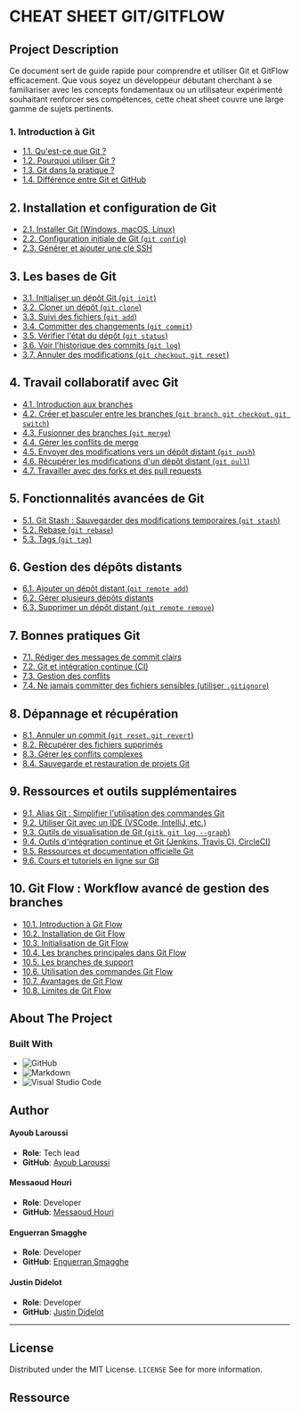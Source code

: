 # CHEAT SHEET GIT/GITFLOW

## Project Description

Ce document sert de guide rapide pour comprendre et utiliser Git et GitFlow efficacement. Que vous soyez un développeur débutant cherchant à se familiariser avec les concepts fondamentaux ou un utilisateur expérimenté souhaitant renforcer ses compétences, cette cheat sheet couvre une large gamme de sujets pertinents. 


### 1. Introduction à Git
   - [1.1. Qu'est-ce que Git ?](./doc/markdown-git/1-presentation.md)
   - [1.2. Pourquoi utiliser Git ?](./doc/markdown-git/1-presentation.md)
   - [1.3. Git dans la pratique ?](./doc/markdown-git/1-presentation.md)
   - [1.4. Différence entre Git et GitHub](./doc/markdown-git/1-presentation.md)

## 2. Installation et configuration de Git
   - [2.1. Installer Git (Windows, macOS, Linux)](./doc/markdown-git/2-installation-config.md)
   - [2.2. Configuration initiale de Git (`git config`)](./doc/markdown-git/2-installation-config.md)
   - [2.3. Générer et ajouter une clé SSH](./doc/markdown-git/2-installation-config.md)

## 3. Les bases de Git
   - [3.1. Initialiser un dépôt Git (`git init`)](./doc/markdown-git/3-base.md)
   - [3.2. Cloner un dépôt (`git clone`)](./doc/markdown-git/3-base.md)
   - [3.3. Suivi des fichiers (`git add`)](./doc/markdown-git/3-base.md)
   - [3.4. Committer des changements (`git commit`)](./doc/markdown-git/3-base.md)
   - [3.5. Vérifier l'état du dépôt (`git status`)](./doc/markdown-git/3-base.md)
   - [3.6. Voir l'historique des commits (`git log`)](./doc/markdown-git/3-base.md)
   - [3.7. Annuler des modifications (`git checkout`, `git reset`)](./doc/markdown-git/3-base.md)

## 4. Travail collaboratif avec Git
   - [4.1. Introduction aux branches](./doc/markdown-git/4-collaboratif.md)
   - [4.2. Créer et basculer entre les branches (`git branch`, `git checkout`, `git switch`)](./doc/markdown-git/4-collaboratif.md)
   - [4.3. Fusionner des branches (`git merge`)](./doc/markdown-git/4-collaboratif.md)
   - [4.4. Gérer les conflits de merge](./doc/markdown-git/4-collaboratif.md)
   - [4.5. Envoyer des modifications vers un dépôt distant (`git push`)](./doc/markdown-git/4-collaboratif.md)
   - [4.6. Récupérer les modifications d'un dépôt distant (`git pull`)](./doc/markdown-git/4-collaboratif.md)
   - [4.7. Travailler avec des forks et des pull requests](./doc/markdown-git/4-collaboratif.md)

## 5. Fonctionnalités avancées de Git
   - [5.1. Git Stash : Sauvegarder des modifications temporaires (`git stash`)](./doc/markdown-git/5-fonctions-avancees.md)
   - [5.2. Rebase (`git rebase`)](./doc/markdown-git/5-fonctions-avancees.md)
   - [5.3. Tags (`git tag`)](./doc/markdown-git/5-fonctions-avancees.md)

## 6. Gestion des dépôts distants
   - [6.1. Ajouter un dépôt distant (`git remote add`)](./doc/markdown-git/6-remote.md)
   - [6.2. Gérer plusieurs dépôts distants](./doc/markdown-git/6-remote.md)
   - [6.3. Supprimer un dépôt distant (`git remote remove`)](./doc/markdown-git/6-remote.md)

## 7. Bonnes pratiques Git
   - [7.1. Rédiger des messages de commit clairs](./doc/markdown-git/7-bonne-pratique.md)
   - [7.2. Git et intégration continue (CI)](./doc/markdown-git/7-bonne-pratique.md)
   - [7.3. Gestion des conflits](./doc/markdown-git/7-bonne-pratique.md)
   - [7.4. Ne jamais committer des fichiers sensibles (utiliser `.gitignore`)](./doc/markdown-git/7-bonne-pratique.md)

## 8. Dépannage et récupération
   - [8.1. Annuler un commit (`git reset`, `git revert`)](./doc/markdown-git/8-depannage-recuperation.md)
   - [8.2. Récupérer des fichiers supprimés](./doc/markdown-git/8-depannage-recuperation.md)
   - [8.3. Gérer les conflits complexes](./doc/markdown-git/8-depannage-recuperation.md)
   - [8.4. Sauvegarde et restauration de projets Git](./doc/markdown-git/8-depannage-recuperation.md)

## 9. Ressources et outils supplémentaires
   - [9.1. Alias Git : Simplifier l'utilisation des commandes Git](./doc/markdown-git/9-ressources.md)
   - [9.2. Utiliser Git avec un IDE (VSCode, IntelliJ, etc.)](./doc/markdown-git/9-ressources.md)
   - [9.3. Outils de visualisation de Git (`gitk`, `git log --graph`)](./doc/markdown-git/9-ressources.md)
   - [9.4. Outils d'intégration continue et Git (Jenkins, Travis CI, CircleCI)](./doc/markdown-git/9-ressources.md)
   - [9.5. Ressources et documentation officielle Git](./doc/markdown-git/9-ressources.md)
   - [9.6. Cours et tutoriels en ligne sur Git](./doc/markdown-git/9-ressources.md)

## 10. Git Flow : Workflow avancé de gestion des branches
   - [10.1. Introduction à Git Flow](./doc/markdown-git-flow/git-flow.md)
   - [10.2. Installation de Git Flow](./doc/markdown-git-flow/git-flow.md)
   - [10.3. Initialisation de Git Flow](./doc/markdown-git-flow/git-flow.md)
   - [10.4. Les branches principales dans Git Flow](./doc/markdown-git-flow/git-flow.md)
   - [10.5. Les branches de support](./doc/markdown-git-flow/git-flow.md)
   - [10.6. Utilisation des commandes Git Flow](./doc/markdown-git-flow/git-flow.md)
   - [10.7. Avantages de Git Flow](./doc/markdown-git-flow/git-flow.md)
   - [10.8. Limites de Git Flow](./doc/markdown-git-flow/git-flow.md)

## About The Project

### Built With

- ![GitHub](https://img.shields.io/badge/github-%23121011.svg?style=for-the-badge&logo=github&logoColor=white)
- ![Markdown](https://img.shields.io/badge/markdown-%23000000.svg?style=for-the-badge&logo=markdown&logoColor=white)
- ![Visual Studio Code](https://img.shields.io/badge/Visual%20Studio%20Code-0078d7.svg?style=for-the-badge&logo=visual-studio-code&logoColor=white)

## Author

#### Ayoub Laroussi
- **Role**: Tech lead
- **GitHub**: [Ayoub Laroussi](https://github.com/EyeOne2-0)

#### Messaoud Houri
- **Role**: Developer
- **GitHub**: [Messaoud Houri](https://github.com/MessaKami)

#### Enguerran Smagghe
- **Role**: Developer
- **GitHub**: [Enguerran Smagghe](https://github.com/EnguerranSGG)

#### Justin Didelot
- **Role**: Developer
- **GitHub**: [Justin Didelot](https://github.com/Srekaens)

---
## License

Distributed under the MIT License. `LICENSE` See for more information.

## Ressource
